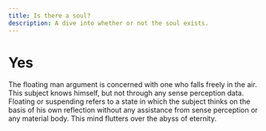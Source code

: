 ```yaml
---
title: Is there a soul?
description: A dive into whether or not the soul exists.
---
```

# Yes
The floating man argument is concerned with one who falls freely in the air. This subject knows himself, but not through any sense perception data. Floating or suspending refers to a state in which the subject thinks on the basis of his own reflection without any assistance from sense perception or any material body. This mind flutters over the abyss of eternity.